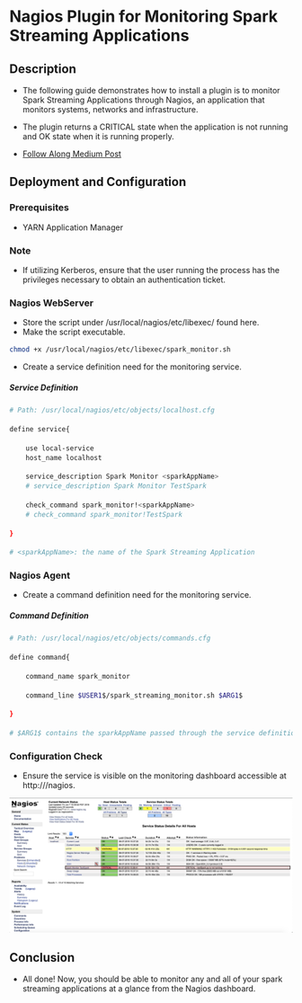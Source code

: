 # Nagios Plugin for Monitoring Spark Streaming Applications

## Description

- The following guide demonstrates how to install a plugin is to monitor Spark Streaming Applications through Nagios, an application that monitors systems, networks and infrastructure.

- The plugin returns a CRITICAL state when the application is not running and OK state when it is running properly.

- [Follow Along Medium Post](https://medium.com/@prakshalj0512/nagios-plugin-for-monitoring-spark-streaming-applications-ea3859b9a275?postPublishedType=repub)


## Deployment and Configuration

### Prerequisites

- YARN Application Manager

### Note

- If utilizing Kerberos, ensure that the user running the process has the privileges necessary to obtain an authentication ticket.

### Nagios WebServer

- Store the script under /usr/local/nagios/etc/libexec/ found here.
- Make the script executable.

```bash
chmod +x /usr/local/nagios/etc/libexec/spark_monitor.sh
```

- Create a service definition need for the monitoring service.

##### Service Definition

```bash
# Path: /usr/local/nagios/etc/objects/localhost.cfg

define service{

    use local-service
    host_name localhost

    service_description Spark Monitor <sparkAppName>
    # service_description Spark Monitor TestSpark

    check_command spark_monitor!<sparkAppName>
    # check_command spark_monitor!TestSpark

}

# <sparkAppName>: the name of the Spark Streaming Application
```

### Nagios Agent

- Create a command definition need for the monitoring service.

##### Command Definition

```bash
# Path: /usr/local/nagios/etc/objects/commands.cfg

define command{

    command_name spark_monitor

    command_line $USER1$/spark_streaming_monitor.sh $ARG1$

}

# $ARG1$ contains the sparkAppName passed through the service definition.
```
### Configuration Check

- Ensure the service is visible on the monitoring dashboard accessible at http://<IP Address>/nagios.

![Nagios Plugin](https://github.com/teamclairvoyant/nagios-plugins/blob/master/spark-streaming/nagios-plugin.png)

## Conclusion

- All done! Now, you should be able to monitor any and all of your spark streaming applications at a glance from the Nagios dashboard.